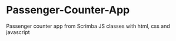 # Passenger-Counter-App
Passenger counter app from Scrimba JS classes with html, css and javascript
